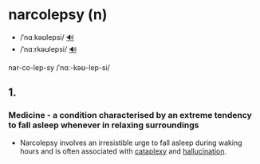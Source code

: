 # narcolepsy (n)

- /ˈnɑːkəʊlepsi/ [🔊](https://www.oxfordlearnersdictionaries.com/media/english/uk_pron/n/nar/narco/narcolepsy__gb_1.mp3)
- /ˈnɑːrkəʊlepsi/ [🔊](https://www.oxfordlearnersdictionaries.com/media/english/us_pron/n/nar/narco/narcolepsy__us_1.mp3)

nar-co-lep-sy /ˈnɑː-kəʊ-lep-si/

## 1.

### Medicine - a condition characterised by an extreme tendency to fall asleep whenever in relaxing surroundings

- Narcolepsy involves an irresistible urge to fall asleep during waking hours and is often associated with [cataplexy](../c/cataplexy-n.md#psychology---a-sudden-loss-of-muscle-tone-that-may-be-localised-causing-for-example-loss-or-grasp-or-head-nodding-or-generalised-resulting-in-collapse-of-the-entire-body-it-is-a-temporary-condition-usually-precipitated-by-an-extreme-emotional-stimulus-eg-an-uncontrollable-fit-of-laughter-overwhelming-anxiety-excitement-or-anger) and [hallucination](../h/hallucination-n.md#an-experience-involving-the-apparent-perception-of-something-not-present).